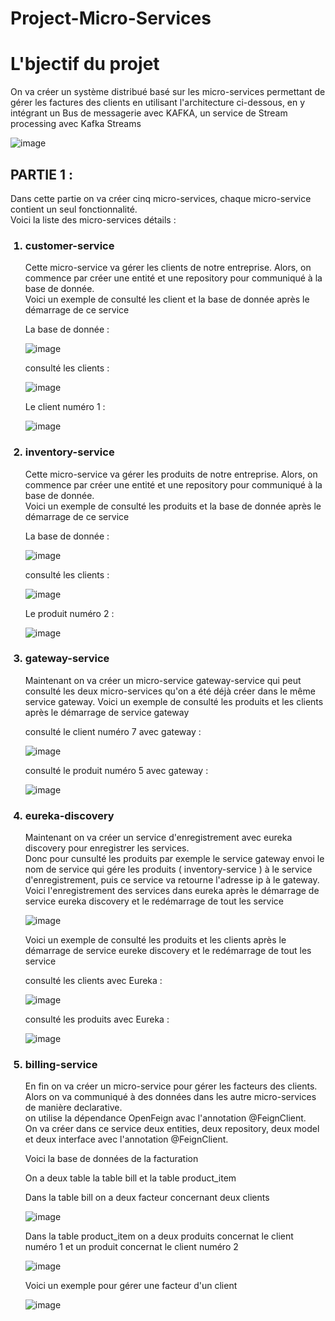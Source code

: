 # Project-Micro-Services
 
<h1>L'bjectif du projet </h1>
<p>
 On va créer un système distribué basé sur les micro-services permettant de gérer les factures des clients en utilisant
 l'architecture ci-dessous, en y intégrant un Bus de messagerie avec KAFKA, un service de Stream processing avec Kafka Streams
</p>

![image](https://user-images.githubusercontent.com/61559275/173114013-41035ad7-7a80-4d61-b608-64910820adfb.png)

<h2> PARTIE 1 : </h2>
<p>
 Dans cette partie on va créer cinq micro-services, chaque micro-service contient un seul fonctionnalité.<br>
 Voici la liste des micro-services détails :
</p>
<ol>
 <h3> <li> customer-service </li> </h3>
 <p>
  Cette micro-service va gérer les clients de notre entreprise. Alors, on commence par créer une entité et une repository
  pour communiqué à la base de donnée.<br>
  Voici un exemple de consulté les client et la base de donnée après le démarrage de ce service
 </p>
 <p> La base de donnée : </p>
 
 ![image](https://user-images.githubusercontent.com/61559275/173117120-7508ae8d-0aff-48e1-bb32-61a4cc535a5f.png)

 <p> consulté les clients : </p>
 
 ![image](https://user-images.githubusercontent.com/61559275/173117258-e22a6d99-a7d0-4756-89a8-846234d612d3.png)

 <p> Le client numéro 1 : </p>
 
 ![image](https://user-images.githubusercontent.com/61559275/173117301-280e118f-bc58-4690-9ecf-ddb6d06aea8f.png)

 <h3> <li> inventory-service </li> </h3>
 <p>
  Cette micro-service va gérer les produits de notre entreprise. Alors, on commence par créer une entité et une repository
  pour communiqué à la base de donnée.<br>
  Voici un exemple de consulté les produits et la base de donnée après le démarrage de ce service
 </p>
 <p> La base de donnée : </p>
 
 ![image](https://user-images.githubusercontent.com/61559275/173118374-5b26b977-b1be-48aa-8f94-df9290ac880f.png)
 
 <p> consulté les clients : </p>
 
 ![image](https://user-images.githubusercontent.com/61559275/173118638-80a7de77-935b-4505-bbff-ce97c17d4aa6.png)

 <p> Le produit numéro 2 : </p>
 
 ![image](https://user-images.githubusercontent.com/61559275/173118704-328df11c-9ee0-4394-b7cd-4d17f98c8ff1.png)

 <h3> <li> gateway-service </li> </h3>
 <p>
  Maintenant on va créer un micro-service gateway-service qui peut consulté les deux micro-services qu'on a été 
  déjà créer dans le même service gateway.
  Voici un exemple de consulté les produits et les clients après le démarrage de service gateway
 </p>
 <p> consulté le client numéro 7 avec gateway : </p>
 
 ![image](https://user-images.githubusercontent.com/61559275/173121610-388012ce-3901-40f9-b97b-7a41fc77c6cb.png)
 
 <p> consulté le produit numéro 5 avec gateway : </p>
 
 ![image](https://user-images.githubusercontent.com/61559275/173121401-b19e64d2-02d2-48b6-8439-b1aefb7ff976.png)

 <h3> <li> eureka-discovery </li> </h3>
 <p>
  Maintenant on va créer un service d'enregistrement avec eureka discovery pour enregistrer les services.<br>
  Donc pour cunsulté les produits par exemple le service gateway envoi le nom de service qui gére les produits 
  ( inventory-service ) à le service d'enregistrement, puis ce service va retourne l'adresse ip à le gateway.<br>
  Voici l'enregistrement des services dans eureka après le démarrage de service eureka discovery et 
  le redémarrage de tout les service
 </p>
 
 ![image](https://user-images.githubusercontent.com/61559275/173124930-14a5a8f3-5d06-4029-8998-a4f31df004c3.png)
 
 <p>
  Voici un exemple de consulté les produits et les clients après le démarrage de service eureke discovery et 
  le redémarrage de tout les service 
 </p>
 <p> consulté les clients avec Eureka : </p>
 
 ![image](https://user-images.githubusercontent.com/61559275/173125151-49bd4ff0-6014-418b-aaff-542d3f6564d7.png)

 <p> consulté les produits avec Eureka : </p>
 
 ![image](https://user-images.githubusercontent.com/61559275/173125538-13aaac48-0e26-4e29-95dc-253d5af14d87.png)

 <h3> <li> billing-service </li> </h3>
 <p>
  En fin on va créer un micro-service pour gérer les facteurs des clients. Alors on va communiqué à des données dans 
  les autre micro-services de manière declarative.<br>
  on utilise la dépendance OpenFeign avac l'annotation @FeignClient.<br>
  On va créer dans ce service deux entities, deux repository, deux model et deux interface avec l'annotation @FeignClient.
 </p>
 <p> Voici la base de données de la facturation </p>
 <p>On a deux table la table bill et la table product_item</p>
 <p> Dans la table bill on a deux facteur concernant deux clients</p>
 
 ![image](https://user-images.githubusercontent.com/61559275/173128111-84eb2a08-272d-487a-ba7f-8f4d9f7cd776.png)

 <p>Dans la table product_item on a deux produits concernat le client numéro 1 et un produit concernat le client numéro 2
 
 ![image](https://user-images.githubusercontent.com/61559275/173128164-44123f41-b9f8-4407-a097-2b3e0085275c.png)
 
 <p> Voici un exemple pour gérer une facteur d'un client </p>
 
![image](https://user-images.githubusercontent.com/61559275/173128474-10de477a-4c50-42e3-8588-20ba31675de1.png)
  
</ol>














